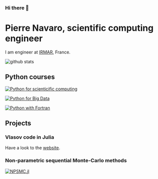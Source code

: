 ### Hi there 👋

<!--
**pnavaro/pnavaro** is a ✨ _special_ ✨ repository because its `README.md` (this file) appears on your GitHub profile.

Here are some ideas to get you started:

- 🔭 I’m currently working on ...
- 🌱 I’m currently learning ...
- 👯 I’m looking to collaborate on ...
- 🤔 I’m looking for help with ...
- 💬 Ask me about ...
- 📫 How to reach me: ...
- 😄 Pronouns: ...
- ⚡ Fun fact: ...
-->

# Pierre Navaro, scientific computing engineer


I am engineer at [IRMAR](https://irmar.univ-rennes1.fr/en), France. 


![github stats](https://github-readme-stats.vercel.app/api?username=pnavaro&show_icons=true)

## Python courses

[![Python for scienticific computing](https://github-readme-stats.vercel.app/api/pin/?username=pnavaro&repo=python-notebooks&show_owner=true)](https://pnavaro.github.io/python-notebooks)

[![Python for Big Data](https://github-readme-stats.vercel.app/api/pin/?username=pnavaro&repo=big-data&show_owner=true)](https://pnavaro.github.io/big-data)

[![Python with Fortran](https://github-readme-stats.vercel.app/api/pin/?username=pnavaro&repo=python-fortran&show_owner=true)](https://pnavaro.github.io/python-fortran)


## Projects

### Vlasov code in Julia

Have a look to the [website](https://juliavlasov.github.io/).

### Non-parametric sequential Monte-Carlo methods

[![NPSMC.jl](https://github-readme-stats.vercel.app/api/pin/?username=npsmc&repo=NPSMC.jl&show_owner=true)](https://github.com/npsmc/NPSMC.jl)

